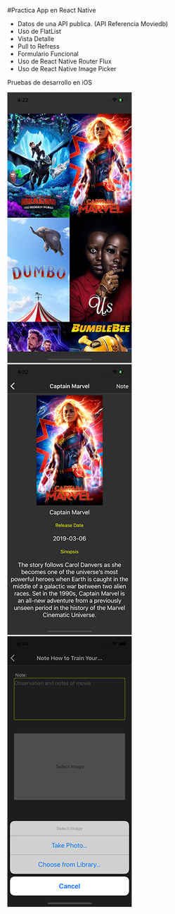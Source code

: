 #Practica App en React Native



- Datos de una API publica. (API Referencia Moviedb)
- Uso de FlatList
- Vista Detalle
- Pull to Refress
- Formulario Funcional
- Uso de React Native Router Flux
- Uso de React Native Image Picker

Pruebas de desarrollo en iOS


![Screenshot](Vista1.png)
![Screenshot](Vista2.png)
![Screenshot](Vista3.png)
